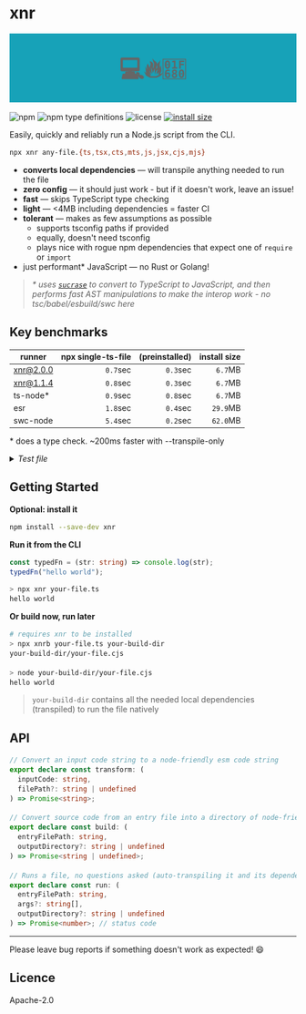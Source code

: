 # xnr

![banner](banner.svg)

![npm](https://img.shields.io/npm/v/xnr)
![npm type definitions](https://img.shields.io/npm/types/xnr)
![license](https://img.shields.io/npm/l/xnr)
[![install size](https://packagephobia.com/badge?p=xnr)](https://packagephobia.com/result?p=xnr)

Easily, quickly and reliably run a Node.js script from the CLI.

```sh
npx xnr any-file.{ts,tsx,cts,mts,js,jsx,cjs,mjs}
```

- **converts local dependencies** &mdash; will transpile anything needed to run the file
- **zero config** &mdash; it should just work - but if it doesn't work, leave an issue!
- **fast** &mdash; skips TypeScript type checking
- **light** &mdash; <4MB including dependencies = faster CI
- **tolerant** &mdash; makes as few assumptions as possible
  - supports tsconfig paths if provided
  - equally, doesn't need tsconfig
  - plays nice with rogue npm dependencies that expect one of `require` or `import`
- just performant\* JavaScript &mdash; no Rust or Golang!

> _\* uses [`sucrase`](https://github.com/alangpierce/sucrase) to convert to TypeScript to
> JavaScript, and then performs fast AST manipulations to make the interop work - no
> tsc/babel/esbuild/swc here_

## Key benchmarks

| runner    | npx single-ts-file | (preinstalled) | install size |
| --------- | -----------------: | -------------: | -----------: |
| xnr@2.0.0 |           `0.7`sec |       `0.3`sec |      `6.7`MB |
| xnr@1.1.4 |           `0.8`sec |       `0.3`sec |      `6.7`MB |
| ts-node\* |           `0.9`sec |       `0.8`sec |      `6.7`MB |
| esr       |           `1.8`sec |       `0.4`sec |     `29.9`MB |
| swc-node  |           `5.4`sec |       `0.2`sec |     `62.0`MB |

\* does a type check. ~200ms faster with --transpile-only

<details>

<summary><em>Test file</em></summary>

```ts
const run = (date: Date): void => {
  console.log(
    [
      date.getFullYear(),
      (date.getMonth() + 1).toString().padStart(2, "0"),
      date.getDate().toString().padStart(2, "0"),
    ].join("-")
  );
};

run(new Date(3000, 0, 1));
```

</details>

## Getting Started

**Optional: install it**

```sh
npm install --save-dev xnr
```

**Run it from the CLI**

```ts
const typedFn = (str: string) => console.log(str);
typedFn("hello world");
```

```sh
> npx xnr your-file.ts
hello world
```

**Or build now, run later**

```sh
# requires xnr to be installed
> npx xnrb your-file.ts your-build-dir
your-build-dir/your-file.cjs

> node your-build-dir/your-file.cjs
hello world
```

> `your-build-dir` contains all the needed local dependencies (transpiled) to run the file natively

## API

```ts
// Convert an input code string to a node-friendly esm code string
export declare const transform: (
  inputCode: string,
  filePath?: string | undefined
) => Promise<string>;

// Convert source code from an entry file into a directory of node-friendly esm code
export declare const build: (
  entryFilePath: string,
  outputDirectory?: string | undefined
) => Promise<string | undefined>;

// Runs a file, no questions asked (auto-transpiling it and its dependencies as required)
export declare const run: (
  entryFilePath: string,
  args?: string[],
  outputDirectory?: string | undefined
) => Promise<number>; // status code
```

---

Please leave bug reports if something doesn't work as expected! 😄

## Licence

Apache-2.0
